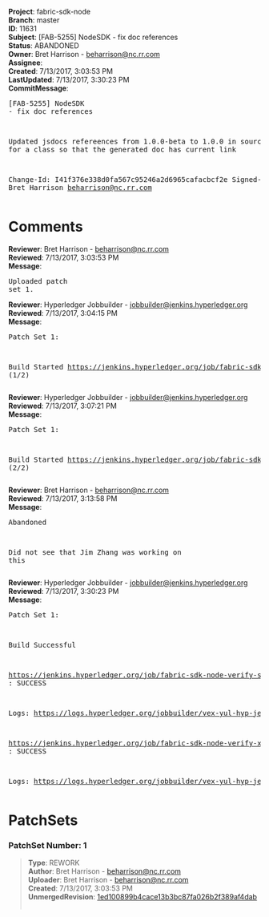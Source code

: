 <strong>Project</strong>: fabric-sdk-node<br><strong>Branch</strong>: master<br><strong>ID</strong>: 11631<br><strong>Subject</strong>: [FAB-5255] NodeSDK - fix doc references<br><strong>Status</strong>: ABANDONED<br><strong>Owner</strong>: Bret Harrison - beharrison@nc.rr.com<br><strong>Assignee</strong>:<br><strong>Created</strong>: 7/13/2017, 3:03:53 PM<br><strong>LastUpdated</strong>: 7/13/2017, 3:30:23 PM<br><strong>CommitMessage</strong>:<br><pre>[FAB-5255] NodeSDK - fix doc references

Updated jsdocs refereences from 1.0.0-beta
to 1.0.0 in source code for a class so that
the generated doc has current link

Change-Id: I41f376e338d0fa567c95246a2d6965cafacbcf2e
Signed-off-by: Bret Harrison <beharrison@nc.rr.com>
</pre><h1>Comments</h1><strong>Reviewer</strong>: Bret Harrison - beharrison@nc.rr.com<br><strong>Reviewed</strong>: 7/13/2017, 3:03:53 PM<br><strong>Message</strong>: <pre>Uploaded patch set 1.</pre><strong>Reviewer</strong>: Hyperledger Jobbuilder - jobbuilder@jenkins.hyperledger.org<br><strong>Reviewed</strong>: 7/13/2017, 3:04:15 PM<br><strong>Message</strong>: <pre>Patch Set 1:

Build Started https://jenkins.hyperledger.org/job/fabric-sdk-node-verify-s390x/718/ (1/2)</pre><strong>Reviewer</strong>: Hyperledger Jobbuilder - jobbuilder@jenkins.hyperledger.org<br><strong>Reviewed</strong>: 7/13/2017, 3:07:21 PM<br><strong>Message</strong>: <pre>Patch Set 1:

Build Started https://jenkins.hyperledger.org/job/fabric-sdk-node-verify-x86_64/1250/ (2/2)</pre><strong>Reviewer</strong>: Bret Harrison - beharrison@nc.rr.com<br><strong>Reviewed</strong>: 7/13/2017, 3:13:58 PM<br><strong>Message</strong>: <pre>Abandoned

Did not see that Jim Zhang was working on this</pre><strong>Reviewer</strong>: Hyperledger Jobbuilder - jobbuilder@jenkins.hyperledger.org<br><strong>Reviewed</strong>: 7/13/2017, 3:30:23 PM<br><strong>Message</strong>: <pre>Patch Set 1:

Build Successful 

https://jenkins.hyperledger.org/job/fabric-sdk-node-verify-s390x/718/ : SUCCESS

Logs: https://logs.hyperledger.org/jobbuilder/vex-yul-hyp-jenkins-1/fabric-sdk-node-verify-s390x/718

https://jenkins.hyperledger.org/job/fabric-sdk-node-verify-x86_64/1250/ : SUCCESS

Logs: https://logs.hyperledger.org/jobbuilder/vex-yul-hyp-jenkins-1/fabric-sdk-node-verify-x86_64/1250</pre><h1>PatchSets</h1><h3>PatchSet Number: 1</h3><blockquote><strong>Type</strong>: REWORK<br><strong>Author</strong>: Bret Harrison - beharrison@nc.rr.com<br><strong>Uploader</strong>: Bret Harrison - beharrison@nc.rr.com<br><strong>Created</strong>: 7/13/2017, 3:03:53 PM<br><strong>UnmergedRevision</strong>: [1ed100899b4cace13b3bc87fa026b2f389af4dab](https://github.com/hyperledger-gerrit-archive/fabric-sdk-node/commit/1ed100899b4cace13b3bc87fa026b2f389af4dab)<br><br></blockquote>